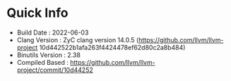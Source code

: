 # Quick Info
* Build Date : 2022-06-03
* Clang Version : ZyC clang version 14.0.5 (https://github.com/llvm/llvm-project 10d442522b1afa263f4424478ef62d80c2a8b484)
* Binutils Version : 2.38
* Compiled Based : https://github.com/llvm/llvm-project/commit/10d44252


